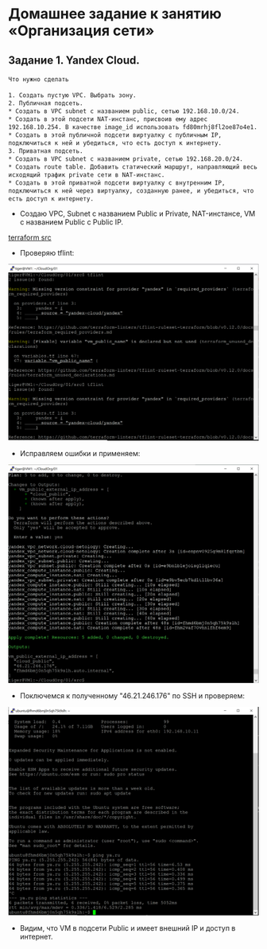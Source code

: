 # Домашнее задание к занятию «Организация сети»

## Задание 1.  Yandex Cloud.

```
Что нужно сделать

1. Создать пустую VPC. Выбрать зону.
2. Публичная подсеть.
* Создать в VPC subnet с названием public, сетью 192.168.10.0/24.
* Создать в этой подсети NAT-инстанс, присвоив ему адрес 192.168.10.254. В качестве image_id использовать fd80mrhj8fl2oe87o4e1.
* Создать в этой публичной подсети виртуалку с публичным IP, подключиться к ней и убедиться, что есть доступ к интернету.
3. Приватная подсеть.
* Создать в VPC subnet с названием private, сетью 192.168.20.0/24.
* Создать route table. Добавить статический маршрут, направляющий весь исходящий трафик private сети в NAT-инстанс.
* Создать в этой приватной подсети виртуалку с внутренним IP, подключиться к ней через виртуалку, созданную ранее, и убедиться, что есть доступ к интернету.
```
* Создаю VPC, Subnet с названием Public и Private, NAT-инстансе, VM с названием Public c Public IP.

[terraform src](https://github.com/A-Tagir/CloudOrg/tree/main/01/src)

* Проверяю tflint:

![tflint](https://github.com/A-Tagir/CloudOrg/blob/main/01/CloudOrg01_tflint.png)

* Исправляем ошибки и применяем:

![apply_ok](https://github.com/A-Tagir/CloudOrg/blob/main/01/CloudOrg01_apply_ok.png)

* Поключемся к полученному "46.21.246.176" по SSH и проверяем:

![vm_public_ok](https://github.com/A-Tagir/CloudOrg/blob/main/01/CloudOrg01_public_vm_ok.png)

* Видим, что VM в подсети Public и имеет внешний IP и доступ в интернет.



